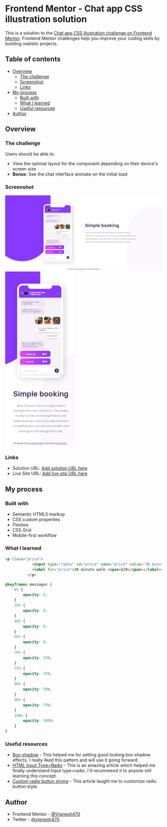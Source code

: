 # Frontend Mentor - Chat app CSS illustration solution

This is a solution to the [Chat app CSS illustration challenge on Frontend Mentor](https://www.frontendmentor.io/challenges/chat-app-css-illustration-O5auMkFqY). Frontend Mentor challenges help you improve your coding skills by building realistic projects. 

## Table of contents

- [Overview](#overview)
  - [The challenge](#the-challenge)
  - [Screenshot](#screenshot)
  - [Links](#links)
- [My process](#my-process)
  - [Built with](#built-with)
  - [What I learned](#what-i-learned)
  - [Useful resources](#useful-resources)
- [Author](#author)

## Overview

### The challenge

Users should be able to:

- View the optimal layout for the component depending on their device's screen size
- **Bonus**: See the chat interface animate on the initial load

### Screenshot

![Desktop screenshot](./design/solution%20for%20desktop.png)
![Mobile screenshot](./design/solution%20for%20mobile.png)

### Links

- Solution URL: [Add solution URL here](https://your-solution-url.com)
- Live Site URL: [Add live site URL here](https://your-live-site-url.com)

## My process

### Built with

- Semantic HTML5 markup
- CSS custom properties
- Flexbox
- CSS Grid
- Mobile-first workflow

### What I learned

```html
<p class="price">
            <input type="radio" id="price" name="price" value="30 minute walk $29">
            <label for="price">30 minute walk <span>$29</span></label><br>
          </p>
```

```css
@keyframes messages {
    0% {
        opacity: 0;
    }
    20% {
        opacity: 0;
    }
    40% {
        opacity: 0;
    }
    60% {
        opacity: 0;
    }
    70% {
        opacity: 25%;
    }
    75% {
        opacity: 35%;
    }
    80% {
        opacity: 50%;
    }
    90% {
        opacity: 75%;
    }
    100% {
        opacity: 100%;
    }
}
```

### Useful resources

- [Box-shadow](https://www.w3schools.com/cssref/css3_pr_box-shadow.php) - This helped me for setting good looking box shadow effects. I really liked this pattern and will use it going forward.
- [HTML Input Type=Radio](https://www.w3schools.com/tags/att_input_type_radio.asp) - This is an amazing article which helped me finally understand Input type=radio. I'd recommend it to anyone still learning this concept.
- [Custom radio button stying](https://reintech.io/blog/how-to-style-a-radio-button-with-css) - This article taught me to customize radio button style.

## Author

- Frontend Mentor - [@Vignesh470](https://www.frontendmentor.io/profile/Vignesh470)
- Twitter - [@vignesh470](https://www.twitter.com/vignesh470)
